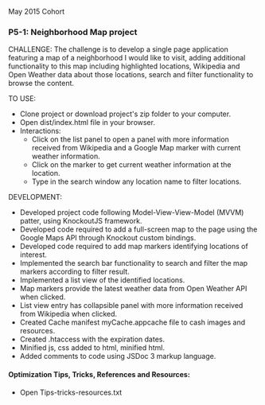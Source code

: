 May 2015 Cohort
### P5-1: Neighborhood Map project

CHALLENGE:
The challenge is to develop a single page application featuring a map of a neighborhood I would like
to visit, adding additional functionality to this map including highlighted locations, Wikipedia and Open Weather
data about those locations, search and filter functionality to browse the content.

TO USE:
* Clone project or download project's zip folder to your computer.
* Open dist/index.html file in your browser.
* Interactions:
	* Click on the list panel to open a panel with more information received from Wikipedia and a Google
		Map marker with current weather information.
	* Click on the marker to get current weather information at the location.
	* Type in the search window any location name to filter locations.

DEVELOPMENT:
* Developed project code following Model-View-View-Model (MVVM) patter, using KnockoutJS framework.
* Developed code required to add a full-screen map to the page using the Google Maps API through Knockout custom bindings.
* Developed code required to add map markers identifying locations of interest.
* Implemented the search bar functionality to search and filter the map markers according to filter result.
* Implemented a list view of the identified locations.
* Map markers provide the latest weather data from Open Weather API when clicked.
* List view entry has collapsible panel with more information received from Wikipedia when clicked.
* Created Cache manifest myCache.appcache file to cash images and resources.
* Created .htaccess  with the expiration dates.
* Minified js, css added to html, minified html.
* Added comments to code using JSDoc 3  markup language.

#### Optimization Tips, Tricks, References and Resources:
* Open Tips-tricks-resources.txt

